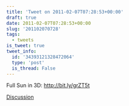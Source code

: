 ```yaml
---
title: 'Tweet on 2011-02-07T07:28:53+00:00'
draft: true
date: 2011-02-07T07:28:53+00:00
slug: '201102070728'
tags:
  - tweets
is_tweet: true
tweet_info:
  id: '34393121328472064'
  type: 'post'
  is_thread: False
---
```




Full Sun in 3D: http://bit.ly/grZT5t

[Discussion](https://x.com/sytelus/status/34393121328472064)
